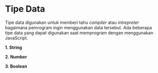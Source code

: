# Tipe Data

Tipe data digunakan untuk memberi tahu _compiler_ atau _intrepreter_ bagaimana pemrogram ingin menggunakan data tersebut. Ada beberapa tipe data yang dapat digunakan saat memprogram dengan menggunakan JavaScript.

**1. String**

**2. Number**

**3. Boolean**